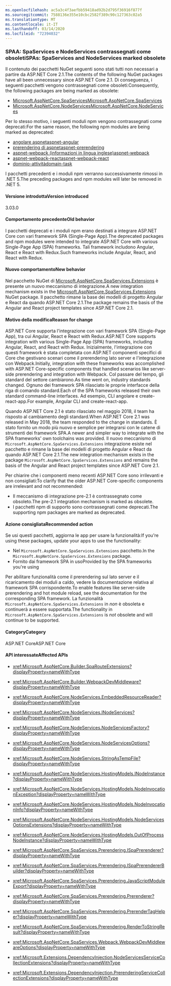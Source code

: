 ```yaml
---
ms.openlocfilehash: ac5a3c4f3aefbb59418ad92b2d795f36916f877f
ms.sourcegitcommit: 7588136e355e10cbc2582f389c90c127363c02a5
ms.translationtype: MT
ms.contentlocale: it-IT
ms.lasthandoff: 03/14/2020
ms.locfileid: "72394032"
---
```

### <a name="spas-spaservices-and-nodeservices-marked-obsolete"></a><span data-ttu-id="98400-101">SPAA: SpaServices e NodeServices contrassegnati come obsoleti</span><span class="sxs-lookup"><span data-stu-id="98400-101">SPAs: SpaServices and NodeServices marked obsolete</span></span>

<span data-ttu-id="98400-102">Il contenuto dei pacchetti NuGet seguenti sono stati tutti non necessari a partire da ASP.NET Core 2.1.</span><span class="sxs-lookup"><span data-stu-id="98400-102">The contents of the following NuGet packages have all been unnecessary since ASP.NET Core 2.1.</span></span> <span data-ttu-id="98400-103">Di conseguenza, i seguenti pacchetti vengono contrassegnati come obsoleti:</span><span class="sxs-lookup"><span data-stu-id="98400-103">Consequently, the following packages are being marked as obsolete:</span></span>

- [<span data-ttu-id="98400-104">Microsoft.AspNetCore.SpaServices</span><span class="sxs-lookup"><span data-stu-id="98400-104">Microsoft.AspNetCore.SpaServices</span></span>](https://www.nuget.org/packages/Microsoft.AspNetCore.SpaServices/)
- [<span data-ttu-id="98400-105">Microsoft.AspNetCore.NodeServices</span><span class="sxs-lookup"><span data-stu-id="98400-105">Microsoft.AspNetCore.NodeServices</span></span>](https://www.nuget.org/packages/Microsoft.AspNetCore.NodeServices/)

<span data-ttu-id="98400-106">Per lo stesso motivo, i seguenti moduli npm vengono contrassegnati come deprecati:</span><span class="sxs-lookup"><span data-stu-id="98400-106">For the same reason, the following npm modules are being marked as deprecated:</span></span>

- [<span data-ttu-id="98400-107">angolare aspnet</span><span class="sxs-lookup"><span data-stu-id="98400-107">aspnet-angular</span></span>](https://www.npmjs.com/package/aspnet-angular)
- [<span data-ttu-id="98400-108">prerendering di aspnet</span><span class="sxs-lookup"><span data-stu-id="98400-108">aspnet-prerendering</span></span>](https://www.npmjs.com/package/aspnet-prerendering)
- [<span data-ttu-id="98400-109">aspnet-webpack (informazioni in lingua inglese)</span><span class="sxs-lookup"><span data-stu-id="98400-109">aspnet-webpack</span></span>](https://www.npmjs.com/package/aspnet-webpack)
- [<span data-ttu-id="98400-110">aspnet-webpack-react</span><span class="sxs-lookup"><span data-stu-id="98400-110">aspnet-webpack-react</span></span>](https://www.npmjs.com/package/aspnet-webpack-react)
- [<span data-ttu-id="98400-111">dominio-attività</span><span class="sxs-lookup"><span data-stu-id="98400-111">domain-task</span></span>](https://www.npmjs.com/package/domain-task)

<span data-ttu-id="98400-112">I pacchetti precedenti e i moduli npm verranno successivamente rimossi in .NET 5.</span><span class="sxs-lookup"><span data-stu-id="98400-112">The preceding packages and npm modules will later be removed in .NET 5.</span></span>

#### <a name="version-introduced"></a><span data-ttu-id="98400-113">Versione introdotta</span><span class="sxs-lookup"><span data-stu-id="98400-113">Version introduced</span></span>

<span data-ttu-id="98400-114">3.0</span><span class="sxs-lookup"><span data-stu-id="98400-114">3.0</span></span>

#### <a name="old-behavior"></a><span data-ttu-id="98400-115">Comportamento precedente</span><span class="sxs-lookup"><span data-stu-id="98400-115">Old behavior</span></span>

<span data-ttu-id="98400-116">I pacchetti deprecati e i moduli npm erano destinati a integrare ASP.NET Core con vari framework SPA (Single-Page App).</span><span class="sxs-lookup"><span data-stu-id="98400-116">The deprecated packages and npm modules were intended to integrate ASP.NET Core with various Single-Page App (SPA) frameworks.</span></span> <span data-ttu-id="98400-117">Tali framework includono Angular, React e React with Redux.</span><span class="sxs-lookup"><span data-stu-id="98400-117">Such frameworks include Angular, React, and React with Redux.</span></span>

#### <a name="new-behavior"></a><span data-ttu-id="98400-118">Nuovo comportamento</span><span class="sxs-lookup"><span data-stu-id="98400-118">New behavior</span></span>

<span data-ttu-id="98400-119">Nel pacchetto NuGet di [Microsoft.AspNetCore.SpaServices.Extensions](https://www.nuget.org/packages/Microsoft.AspNetCore.SpaServices.Extensions/) è presente un nuovo meccanismo di integrazione.</span><span class="sxs-lookup"><span data-stu-id="98400-119">A new integration mechanism exists in the [Microsoft.AspNetCore.SpaServices.Extensions](https://www.nuget.org/packages/Microsoft.AspNetCore.SpaServices.Extensions/) NuGet package.</span></span> <span data-ttu-id="98400-120">Il pacchetto rimane la base dei modelli di progetto Angular e React da quando ASP.NET Core 2.1.</span><span class="sxs-lookup"><span data-stu-id="98400-120">The package remains the basis of the Angular and React project templates since ASP.NET Core 2.1.</span></span>

#### <a name="reason-for-change"></a><span data-ttu-id="98400-121">Motivo della modifica</span><span class="sxs-lookup"><span data-stu-id="98400-121">Reason for change</span></span>

<span data-ttu-id="98400-122">ASP.NET Core supporta l'integrazione con vari framework SPA (Single-Page App), tra cui Angular, React e React with Redux.</span><span class="sxs-lookup"><span data-stu-id="98400-122">ASP.NET Core supports integration with various Single-Page App (SPA) frameworks, including Angular, React, and React with Redux.</span></span> <span data-ttu-id="98400-123">Inizialmente, l'integrazione con questi framework è stata completata con ASP.NET componenti specifici di Core che gestivano scenari come il prerendering lato server e l'integrazione con Webpack.</span><span class="sxs-lookup"><span data-stu-id="98400-123">Initially, integration with these frameworks was accomplished with ASP.NET Core-specific components that handled scenarios like server-side prerendering and integration with Webpack.</span></span> <span data-ttu-id="98400-124">Col passare del tempo, gli standard del settore cambiarono.</span><span class="sxs-lookup"><span data-stu-id="98400-124">As time went on, industry standards changed.</span></span> <span data-ttu-id="98400-125">Ognuno dei framework SPA rilasciato le proprie interfacce della riga di comando standard.</span><span class="sxs-lookup"><span data-stu-id="98400-125">Each of the SPA frameworks released their own standard command-line interfaces.</span></span> <span data-ttu-id="98400-126">Ad esempio, CLI angolare e create-react-app.</span><span class="sxs-lookup"><span data-stu-id="98400-126">For example, Angular CLI and create-react-app.</span></span>

<span data-ttu-id="98400-127">Quando ASP.NET Core 2.1 è stato rilasciato nel maggio 2018, il team ha risposto al cambiamento degli standard.</span><span class="sxs-lookup"><span data-stu-id="98400-127">When ASP.NET Core 2.1 was released in May 2018, the team responded to the change in standards.</span></span> <span data-ttu-id="98400-128">È stato fornito un modo più nuovo e semplice per integrarsi con le catene di strumenti dei framework SPA.</span><span class="sxs-lookup"><span data-stu-id="98400-128">A newer and simpler way to integrate with the SPA frameworks' own toolchains was provided.</span></span> <span data-ttu-id="98400-129">Il nuovo meccanismo di `Microsoft.AspNetCore.SpaServices.Extensions` integrazione esiste nel pacchetto e rimane la base dei modelli di progetto Angular e React da quando ASP.NET Core 2.1.</span><span class="sxs-lookup"><span data-stu-id="98400-129">The new integration mechanism exists in the package `Microsoft.AspNetCore.SpaServices.Extensions` and remains the basis of the Angular and React project templates since ASP.NET Core 2.1.</span></span>

<span data-ttu-id="98400-130">Per chiarire che i componenti meno recenti ASP.NET Core sono irrilevanti e non consigliati:</span><span class="sxs-lookup"><span data-stu-id="98400-130">To clarify that the older ASP.NET Core-specific components are irrelevant and not recommended:</span></span>

- <span data-ttu-id="98400-131">Il meccanismo di integrazione pre-2.1 è contrassegnato come obsoleto.</span><span class="sxs-lookup"><span data-stu-id="98400-131">The pre-2.1 integration mechanism is marked as obsolete.</span></span>
- <span data-ttu-id="98400-132">I pacchetti npm di supporto sono contrassegnati come deprecati.</span><span class="sxs-lookup"><span data-stu-id="98400-132">The supporting npm packages are marked as deprecated.</span></span>

#### <a name="recommended-action"></a><span data-ttu-id="98400-133">Azione consigliata</span><span class="sxs-lookup"><span data-stu-id="98400-133">Recommended action</span></span>

<span data-ttu-id="98400-134">Se usi questi pacchetti, aggiorna le app per usare la funzionalità:</span><span class="sxs-lookup"><span data-stu-id="98400-134">If you're using these packages, update your apps to use the functionality:</span></span>

- <span data-ttu-id="98400-135">Nel `Microsoft.AspNetCore.SpaServices.Extensions` pacchetto.</span><span class="sxs-lookup"><span data-stu-id="98400-135">In the `Microsoft.AspNetCore.SpaServices.Extensions` package.</span></span>
- <span data-ttu-id="98400-136">Fornito dai framework SPA in uso</span><span class="sxs-lookup"><span data-stu-id="98400-136">Provided by the SPA frameworks you're using</span></span>

<span data-ttu-id="98400-137">Per abilitare funzionalità come il prerendering sul lato server e il ricaricamento dei moduli a caldo, vedere la documentazione relativa al framework SPA corrispondente.</span><span class="sxs-lookup"><span data-stu-id="98400-137">To enable features like server-side prerendering and hot module reload, see the documentation for the corresponding SPA framework.</span></span> <span data-ttu-id="98400-138">La funzionalità `Microsoft.AspNetCore.SpaServices.Extensions` in *non* è obsoleta e continuerà a essere supportata.</span><span class="sxs-lookup"><span data-stu-id="98400-138">The functionality in `Microsoft.AspNetCore.SpaServices.Extensions` is *not* obsolete and will continue to be supported.</span></span>

#### <a name="category"></a><span data-ttu-id="98400-139">Category</span><span class="sxs-lookup"><span data-stu-id="98400-139">Category</span></span>

<span data-ttu-id="98400-140">ASP.NET Core</span><span class="sxs-lookup"><span data-stu-id="98400-140">ASP.NET Core</span></span>

#### <a name="affected-apis"></a><span data-ttu-id="98400-141">API interessate</span><span class="sxs-lookup"><span data-stu-id="98400-141">Affected APIs</span></span>

- <xref:Microsoft.AspNetCore.Builder.SpaRouteExtensions?displayProperty=nameWithType>
- <xref:Microsoft.AspNetCore.Builder.WebpackDevMiddleware?displayProperty=nameWithType>

- <xref:Microsoft.AspNetCore.NodeServices.EmbeddedResourceReader?displayProperty=nameWithType>
- <xref:Microsoft.AspNetCore.NodeServices.INodeServices?displayProperty=nameWithType>
- <xref:Microsoft.AspNetCore.NodeServices.NodeServicesFactory?displayProperty=nameWithType>
- <xref:Microsoft.AspNetCore.NodeServices.NodeServicesOptions?displayProperty=nameWithType>
- <xref:Microsoft.AspNetCore.NodeServices.StringAsTempFile?displayProperty=nameWithType>
- <xref:Microsoft.AspNetCore.NodeServices.HostingModels.INodeInstance?displayProperty=nameWithType>
- <xref:Microsoft.AspNetCore.NodeServices.HostingModels.NodeInvocationException?displayProperty=nameWithType>
- <xref:Microsoft.AspNetCore.NodeServices.HostingModels.NodeInvocationInfo?displayProperty=nameWithType>
- <xref:Microsoft.AspNetCore.NodeServices.HostingModels.NodeServicesOptionsExtensions?displayProperty=nameWithType>
- <xref:Microsoft.AspNetCore.NodeServices.HostingModels.OutOfProcessNodeInstance?displayProperty=nameWithType>

- <xref:Microsoft.AspNetCore.SpaServices.Prerendering.ISpaPrerenderer?displayProperty=nameWithType>
- <xref:Microsoft.AspNetCore.SpaServices.Prerendering.ISpaPrerendererBuilder?displayProperty=nameWithType>
- <xref:Microsoft.AspNetCore.SpaServices.Prerendering.JavaScriptModuleExport?displayProperty=nameWithType>
- <xref:Microsoft.AspNetCore.SpaServices.Prerendering.Prerenderer?displayProperty=nameWithType>
- <xref:Microsoft.AspNetCore.SpaServices.Prerendering.PrerenderTagHelper?displayProperty=nameWithType>
- <xref:Microsoft.AspNetCore.SpaServices.Prerendering.RenderToStringResult?displayProperty=nameWithType>
- <xref:Microsoft.AspNetCore.SpaServices.Webpack.WebpackDevMiddlewareOptions?displayProperty=nameWithType>

- <xref:Microsoft.Extensions.DependencyInjection.NodeServicesServiceCollectionExtensions?displayProperty=nameWithType>
- <xref:Microsoft.Extensions.DependencyInjection.PrerenderingServiceCollectionExtensions?displayProperty=nameWithType>

<!--

#### Affected APIs

- `T:Microsoft.AspNetCore.Builder.SpaRouteExtensions`
- `T:Microsoft.AspNetCore.Builder.WebpackDevMiddleware`

- `T:Microsoft.AspNetCore.NodeServices.EmbeddedResourceReader`
- `T:Microsoft.AspNetCore.NodeServices.INodeServices`
- `T:Microsoft.AspNetCore.NodeServices.NodeServicesFactory`
- `T:Microsoft.AspNetCore.NodeServices.NodeServicesOptions`
- `T:Microsoft.AspNetCore.NodeServices.StringAsTempFile`
- `T:Microsoft.AspNetCore.NodeServices.HostingModels.INodeInstance`
- `T:Microsoft.AspNetCore.NodeServices.HostingModels.NodeInvocationException`
- `T:Microsoft.AspNetCore.NodeServices.HostingModels.NodeInvocationInfo`
- `T:Microsoft.AspNetCore.NodeServices.HostingModels.NodeServicesOptionsExtensions`
- `T:Microsoft.AspNetCore.NodeServices.HostingModels.OutOfProcessNodeInstance`

- `T:Microsoft.AspNetCore.SpaServices.Prerendering.ISpaPrerenderer`
- `T:Microsoft.AspNetCore.SpaServices.Prerendering.ISpaPrerendererBuilder`
- `T:Microsoft.AspNetCore.SpaServices.Prerendering.JavaScriptModuleExport`
- `T:Microsoft.AspNetCore.SpaServices.Prerendering.Prerenderer`
- `T:Microsoft.AspNetCore.SpaServices.Prerendering.PrerenderTagHelper`
- `T:Microsoft.AspNetCore.SpaServices.Prerendering.RenderToStringResult`
- `T:Microsoft.AspNetCore.SpaServices.Webpack.WebpackDevMiddlewareOptions`

- `T:Microsoft.Extensions.DependencyInjection.NodeServicesServiceCollectionExtensions`
- `T:Microsoft.Extensions.DependencyInjection.PrerenderingServiceCollectionExtensions`

-->
